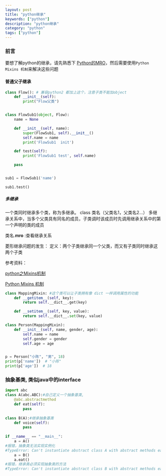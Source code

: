 ```yaml
---
layout: post
title: "python继承"
keywords: ["python"]
description: "python继承"
category: "python"
tags: ["python"]
---
```


### 前言

要想了解python的继承，请先熟悉下 [Python的MRO](https://blog.csdn.net/come_from_pluto/article/details/90483447)，然后需要使用`Python Mixins 机制`来解决这些问题

#### 普通父子继承

```python
class Flow(): # 兼容python2 都加上这个，注意子类不能加object
    def __init__(self):
        print("Flow父类")


class FlowSub1(object, Flow):
    name = None

    def __init__(self, name):
        super(FlowSub1, self).__init__()
        self.name = name
        print('FlowSub1  init')

    def test(self):
        print('FlowSub1 test', self.name)

    pass


sub1 = FlowSub1('name')

sub1.test()

```



##### 多继承

⼀个类同时继承多个类，称为多继承。 class 类名（⽗类名1，⽗类名2…）
多继承关系中，当多个⽗类具有同名的成员，⼦类调时该成员时先调⽤继承关系中的第⼀个声明的类的成员

类名.__mro__ :查看继承关系

菱形继承问题的发生：
定义：两个子类继承同一个父类，而又有子类同时继承这两个子类

参考资料：

[python之Mixins机制](https://zhuanlan.zhihu.com/p/179265105)

[Python Mixins 机制](https://www.cnblogs.com/liujiacai/p/10241478.html)

```python
class MappingMixin: #这个类可以让子类拥有像 dict 一样调用属性的功能
    def __getitem__(self, key):
        return self.__dict__.get(key)

    def __setitem__(self, key, value):
        return self.__dict__.set(key, value)

class Person(MappingMixin):
    def __init__(self, name, gender, age):
        self.name = name
        self.gender = gender
        self.age = age


p = Person("小陈", "男", 18)
print(p['name'])  # "小陈"
print(p['age'])  # 18

```



### 抽象基类, 类似java中的interface

```python
import abc
class A(abc.ABC):#自己定义一个抽象基类,
    @abc.abstractmethod
    def eat(self):
        pass
    
class B(A):#继承抽象基类
    def voice(self):
        pass
        
if __name__ == "__main__":
    a = A() 
#报错，抽象类无法实现实例化
#TypeError: Can't instantiate abstract class A with abstract methods eat
    a = B()
    a.eat()
#报错，继承类必须实现抽象类的方法
#TypeError: Can't instantiate abstract class B with abstract methods eat
```

